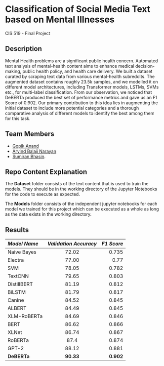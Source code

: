 
# Classification of Social Media Text based on Mental Illnesses

CIS 519 - Final Project

## Description

Mental Health problems are a significant public health concern. Automated text analysis of mental-health content aims to enhance medical decision-making, public health policy, and health care delivery. We built a dataset curated by scraping text data from various mental-health subreddits. The augmented dataset contains roughly 23.5k samples, and we modelled it on different model architectures, including Transformer models, LSTMs, SVMs etc., for multi-label classification. From our observation, we noticed that DeBERTa produced the best set of performance metrics and gave us an F1 Score of 0.902. Our primary contribution to this idea lies in augmenting the initial dataset to include more potential categories and a thorough comparative analysis of different models to identify the best among them for this task.
## Team Members

* [Gopik Anand](https://github.com/ganand2021) 
* [Arvind Balaji Narayan](https://github.com/narvind24/)
* [Sumiran Bhasin](https://github.com/sumiranb).
## Repo Content Explanation

The **Dataset** folder consists of the text content that is used to train the models. They should be in the working directory of the Jupyter Notebooks for the code to execute as expected.

The **Models** folder consists of the independent jupyter notebooks for each model we trained for this project which can be executed as a whole as long as the data exists in the working directory.
## Results

| *Model Name*     | *Validation Accuracy* | *F1 Score*     |
| :---            |    :----:           |          ---:|
| Naive Bayes            |    72.02           |          0.735|
| Electra            |    77.00           |          0.77|
| SVM            |    78.05           |          0.782|
| TextCNN            |    79.65           |          0.803|
| DistillBERT            |    81.19           |          0.812|
| BiLSTM            |    81.79           |          0.817|
| Canine            |    84.52           |          0.845|
| ALBERT            |    84.49           |          0.845|
| XLM-RoBERTa            |    84.69           |          0.846|
| BERT            |    86.62           |          0.866|
| XLNet            |    86.74           |          0.867
| RoBERTa            |    87.4           |          0.874
| GPT-2            |    88.12           |          0.881|
| **DeBERTa**            |    **90.33**           |          **0.902**|